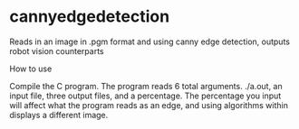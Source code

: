 # cannyedgedetection
Reads in an image in .pgm format and using canny edge detection, outputs robot vision counterparts

How to use

Compile the C program.
The program reads 6 total arguments. ./a.out, an input file, three output files, and a percentage.
The percentage you input will affect what the program reads as an edge, and using algorithms within displays a different image.
